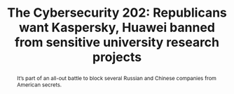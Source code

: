 ---
category: news
title: The Cybersecurity 202&#58; Republicans want Kaspersky, Huawei banned from sensitive university research projects
abstract: It’s part of an all-out battle to block several Russian and Chinese companies from American secrets.
publishedDateTime: 2019-03-13T11:34:46Z
sourceUrl: None
type: article

provider:
  name: The Washington Post
  id: default
tags:
  - AI

images: 
  
---